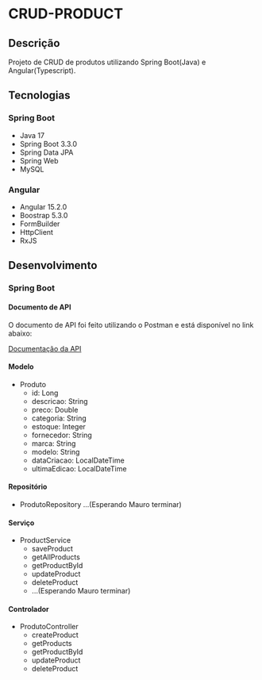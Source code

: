 # CRUD-PRODUCT

## Descrição

Projeto de CRUD de produtos utilizando Spring Boot(Java) e Angular(Typescript).

## Tecnologias

### Spring Boot

- Java 17
- Spring Boot 3.3.0
- Spring Data JPA
- Spring Web
- MySQL

### Angular

- Angular 15.2.0
- Boostrap 5.3.0
- FormBuilder
- HttpClient
- RxJS

## Desenvolvimento

### Spring Boot

#### Documento de API

O documento de API foi feito utilizando o Postman e está disponível no link abaixo:

[Documentação da API](https://documenter.getpostman.com/view/19421762/2sA3Qv8Amm)

#### Modelo

- Produto
    - id: Long
    - descricao: String
    - preco: Double
    - categoria: String
    - estoque: Integer
    - fornecedor: String
    - marca: String
    - modelo: String
    - dataCriacao: LocalDateTime
    - ultimaEdicao: LocalDateTime

#### Repositório

- ProdutoRepository
  ...(Esperando Mauro terminar)

#### Serviço

- ProductService
    - saveProduct
    - getAllProducts
    - getProductById
    - updateProduct
    - deleteProduct
    - ...(Esperando Mauro terminar)

#### Controlador

- ProdutoController
    - createProduct
    - getProducts
    - getProductById
    - updateProduct
    - deleteProduct



